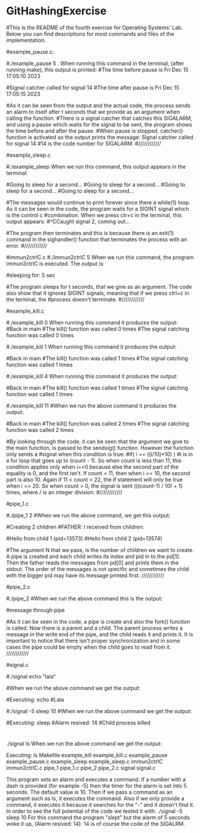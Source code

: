 # GitHashingExercise
#This is the README of the fourth exercise for Operating Systems' Lab. Below you can find descriptions for most commands and files of the implementation.

#example_pause.c:

#./example_pause 5 . When running this command in the terminal, (after running make), this output is printed:
#The time before pause is Fri Dec 15 17:05:10 2023

#Signal catcher called for signal 14
#The time after pause is Fri Dec 15 17:05:15 2023

#As it can be seen from the output and the actual code, the process sends an alarm to itself after t seconds that we provide as an argument when calling the function. #There is a signal catcher that catches this SIGALARM, and using a pause which waits for the signal to be sent, the program shows the time before and after the pause. #When pause is stopped, catcher() function is activated so the output prints the message: Signal catcher called for signal 14
#14 is the code number for SIGALARM.
#////////////

#example_sleep.c

#./example_sleep When we run this command, this output appears in the terminal:

#Going to sleep for a second...
#Going to sleep for a second...
#Going to sleep for a second...
#Going to sleep for a second...

#The messages would continue to print forever since there a while(1) loop. As it can be seen in the code, the program waits for a SIGINT signal which is the control c #combination. When we press ctr+c in the terminal, this output appears:
#^CCaught signal 2, coming out...

#The program then terminates and this is because there is an exit(1) command in the sighandler() function that terminates the process with an error.
#////////////

#immun2ctrlC.c
#./immun2ctrlC 5 When we run this command, the program immun2ctrlC is executed. The output is:

#sleeping for: 5 sec

#The program sleeps for t seconds, that we give as an argument. The code also show that it ignores SIGINT signals, meaning that if we press ctrl+c in the terminal, the #process doesn't terminate.
#////////////

#example_kill.c

#./example_kill 0 When running this command it produces the output:
#Back in main
#The kill() function was called 0 times
#The signal catching function was called 0 times

#./example_kill 1 When running this command it produces the output:

#Back in main
#The kill() function was called 1 times
#The signal catching function was called 1 times

#./example_kill 4 When running this command it produces the output:

#Back in main
#The kill() function was called 1 times
#The signal catching function was called 1 times


#./example_kill 11 
#When we run the above command it produces the output:

#Back in main
#The kill() function was called 2 times
#The signal catching function was called 2 times

#By looking through the code, it can be seen that the argument we give to the main function, is passed to the sendsig() function. However the function only sends a #signal when this condition is true:
#if( i == ((i/10)*10) ) 
#i is in a for loop that goes up to (count - 1). So when count is less than 11, this condition applies only when i==0 because else the second part of the equality is 0, and the first isn't. If count = 11, then when i == 10, the second part is also 10. Again if 11 < count < 22, the if statement will only be true when i == 20. So when count > 0, the signal is sent (((count-1) / 10) + 1) times, where / is an integer division.
#////////////

#pipe_1.c

#./pipe_1 2 
#When we run the above command, we get this output:

#Creating 2 children
#FATHER: I receiνed from children:

#Ηello from child  1 (pid=13573)
#Ηello from child  2 (pid=13574)
      
#The argument N that we pass, is the number of children we want to create. A pipe is created and each child writes its index and pid in to the pd[1]. Then the father reads the messages from pd[0] and prints them in the stdout. The order of the messages is not specific and sometimes the child with the bigger pid may have its message printed first.
////////////

#pipe_2.c

#./pipe_2 
#When we run the above command this is the output:

#message through pipe

#As it can be seen in the code, a pipe is create and also the fork() function is called. Now there is a parent and a child. The parent process writes a message in the write end of the pipe, and the child reads it and prints it. It is important to notice that there isn't proper synchronization and in some cases the pipe could be empty when the child goes to read from it.
////////////

#signal.c

#./signal echo "lala"

#When we run the above command we get the output:

#Executing: echo
#Lala

#./signal -5 sleep 10
#When we run the above command we get the output:

#Executing: sleep
#Alarm resived: 14
#Child process killed
#
./signal ls
When we run the above command we get the output:

Executing: ls
Makefile  example_kill  example_kill.c  example_pause  example_pause.c  example_sleep  example_sleep.c  immun2ctrlC  immun2ctrlC.c  pipe_1  pipe_1.c  pipe_2  pipe_2.c  signal  signal.c

This program sets an alarm and executes a command. If a number with a dash is provided (for example -5) then the timer for the alarm is set into 5 seconds. The default value is 10. Then if we pass a command as an argument such as ls, it executes the command. Also if we only provide a command, it executes it because it searches for the "-" and it doesn't find it. In order to see the full potential of the code we tested it with: ./signal -5 sleep 10 
For this command the program "slept" but the alarm of 5 seconds woke it up, (Alarm resived: 14). 14 is of course the code of the SIGALRM.
